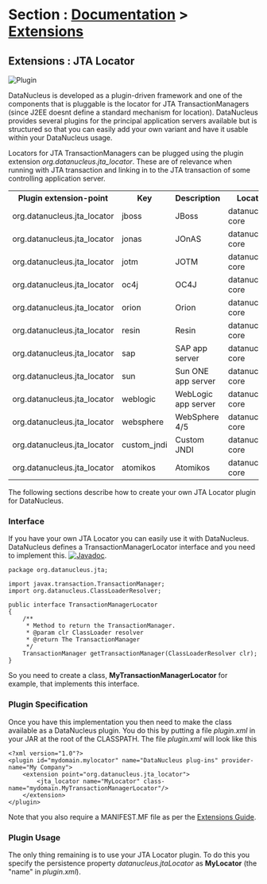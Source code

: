 <head><title>Extensions : JTA Locator</title></head>

# Section : [Documentation](../index.html) > [Extensions](index.html)

## Extensions : JTA Locator
![Plugin](../../images/nucleus_plugin.gif)

DataNucleus is developed as a plugin-driven framework and one of the components that is pluggable is 
the locator for JTA TransactionManagers (since J2EE doesnt define a standard mechanism for location). 
DataNucleus provides several plugins for the principal application servers available but is structured 
so that you can easily add your own variant and have it usable within your DataNucleus usage.

Locators for JTA TransactionManagers can be plugged using the plugin extension *org.datanucleus.jta_locator*.
These are of relevance when running with JTA transaction and linking in to the JTA transaction of some controlling application server.

<table>
    <tr>
        <th>Plugin extension-point</th>
        <th>Key</th>
        <th>Description</th>
        <th width="80">Location</th>
    </tr>
    <tr>
        <td>org.datanucleus.jta_locator</td>
        <td>jboss</td>
        <td>JBoss</td>
        <td>datanucleus-core</td>
    </tr>
    <tr>
        <td>org.datanucleus.jta_locator</td>
        <td>jonas</td>
        <td>JOnAS</td>
        <td>datanucleus-core</td>
    </tr>
    <tr>
        <td>org.datanucleus.jta_locator</td>
        <td>jotm</td>
        <td>JOTM</td>
        <td>datanucleus-core</td>
    </tr>
    <tr>
        <td>org.datanucleus.jta_locator</td>
        <td>oc4j</td>
        <td>OC4J</td>
        <td>datanucleus-core</td>
    </tr>
    <tr>
        <td>org.datanucleus.jta_locator</td>
        <td>orion</td>
        <td>Orion</td>
        <td>datanucleus-core</td>
    </tr>
    <tr>
        <td>org.datanucleus.jta_locator</td>
        <td>resin</td>
        <td>Resin</td>
        <td>datanucleus-core</td>
    </tr>
    <tr>
        <td>org.datanucleus.jta_locator</td>
        <td>sap</td>
        <td>SAP app server</td>
        <td>datanucleus-core</td>
    </tr>
    <tr>
        <td>org.datanucleus.jta_locator</td>
        <td>sun</td>
        <td>Sun ONE app server</td>
        <td>datanucleus-core</td>
    </tr>
    <tr>
        <td>org.datanucleus.jta_locator</td>
        <td>weblogic</td>
        <td>WebLogic app server</td>
        <td>datanucleus-core</td>
    </tr>
    <tr>
        <td>org.datanucleus.jta_locator</td>
        <td>websphere</td>
        <td>WebSphere 4/5</td>
        <td>datanucleus-core</td>
    </tr>
    <tr>
        <td>org.datanucleus.jta_locator</td>
        <td>custom_jndi</td>
        <td>Custom JNDI</td>
        <td>datanucleus-core</td>
    </tr>
    <tr>
        <td>org.datanucleus.jta_locator</td>
        <td>atomikos</td>
        <td>Atomikos</td>
        <td>datanucleus-core</td>
    </tr>
</table>

The following sections describe how to create your own JTA Locator plugin for DataNucleus.

### Interface

If you have your own JTA Locator you can easily use it with DataNucleus. DataNucleus defines a TransactionManagerLocator interface and you need to implement this.
[![Javadoc](../../images/javadoc.gif)](http://www.datanucleus.org/javadocs/core/latest/org/datanucleus/jta/TransactionManagerLocator.html).


    package org.datanucleus.jta;
    
    import javax.transaction.TransactionManager;
    import org.datanucleus.ClassLoaderResolver;
    
    public interface TransactionManagerLocator
    {
        /**
         * Method to return the TransactionManager.
         * @param clr ClassLoader resolver
         * @return The TransactionManager
         */
        TransactionManager getTransactionManager(ClassLoaderResolver clr);
    }

So you need to create a class, __MyTransactionManagerLocator__ for example, that implements this interface.


### Plugin Specification

Once you have this implementation you then need to make the class available as a DataNucleus plugin.
You do this by putting a file _plugin.xml_ in your JAR at the root of the CLASSPATH. The file _plugin.xml_ will look like this


	<?xml version="1.0"?>
	<plugin id="mydomain.mylocator" name="DataNucleus plug-ins" provider-name="My Company">
    	<extension point="org.datanucleus.jta_locator">
        	<jta_locator name="MyLocator" class-name="mydomain.MyTransactionManagerLocator"/>
    	</extension>
	</plugin>

Note that you also require a MANIFEST.MF file as per the [Extensions Guide](index.html).

### Plugin Usage

The only thing remaining is to use your JTA Locator plugin. To do this you specify the persistence property _datanucleus.jtaLocator_ 
as __MyLocator__ (the "name" in _plugin.xml_).
